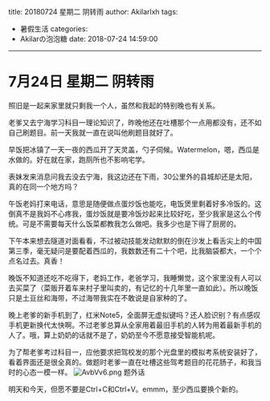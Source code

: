 title: 20180724 星期二 阴转雨
author: Akilarlxh
tags:
  - 暑假生活
categories:
  - Akilarの泡泡糖
date: 2018-07-24 14:59:00
---
# 7月24日 星期二 阴转雨

照旧是一起来家里就只剩我一个人，虽然和我起的特别晚也有关系。

老爹又去宁海学习科目一理论知识了，昨晚他还在吐槽那个一点用都没有，还不如自己刷题目。前一天我就一直在说叫他刷题目就好了。

早饭把冰镇了一天一夜的西瓜开了天灵盖，勺子伺候。Watermelon，嗯，西瓜是水做的。好在就在家，跑厕所也不影响宅学。

表妹发来消息问我去没去宁海，我这边还在下雨，30公里外的县城却还是太阳，真的在同一个地方吗？

午饭老妈打来电话，意思是随便做点蛋炒饭也能吃，电饭煲里剩着好多冷饭的。这倒真不是我妈不心疼我，蛋炒饭就是要冷饭炒起来比较好吃，至少我家是这么个传统。可是不需要每天什么饭菜都教我怎么做吧。我多少也是下得了厨房的。

下午本来想去隧道对面看看，不过被动技能发动默默的倒在沙发上看舌尖上的中国第三季，毫无疑问是要配着西瓜的，我数数还有二十个吧，比我脑袋都大，一个个点名过去。真香！

晚饭不知道还吃不吃得下，老妈工作，老爸学习，我睡懒觉，这个家里没有人可以去买菜了（菜贩开着车来村子里叫卖的，有记忆的十几年里一直如此）。所以晚饭只是土豆丝和海带，不过海带我实在不敢说是自家种的了。

晚上老爹的新手机到了，红米Note5，全面屏无虚拟键吗？还人脸识别？有点感叹手机更新换代太快啊。不过老爹总算从全家用着最旧手机的人转为用着最新手机的人了。哦，算上奶奶的话就不是了，奶奶至今不愿意接受智能机呢。

为了帮老爹考过科目一，应他要求把驾校发的那个光盘里的模拟考系统安装好了，看着界面还是很全真的。做题时老爹一直在吐槽这些驾考题目的花花肠子，和我当时的心态一模一样。
![AvbVv6.png](https://s2.ax1x.com/2019/04/16/AvbVv6.png)
题外话

明天和今天，但愿不要是Ctrl+C和Ctrl+V。emmm，至少西瓜要换个新的。